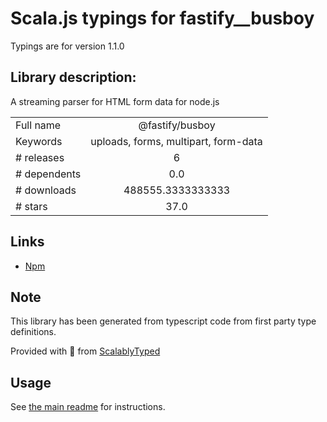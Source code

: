 
# Scala.js typings for fastify__busboy

Typings are for version 1.1.0

## Library description:
A streaming parser for HTML form data for node.js

|                    |                 |
| ------------------ | :-------------: |
| Full name          | @fastify/busboy |
| Keywords           | uploads, forms, multipart, form-data |
| # releases         | 6 |
| # dependents       | 0.0 |
| # downloads        | 488555.3333333333 |
| # stars            | 37.0 |

## Links
- [Npm](https://www.npmjs.com/package/%40fastify%2Fbusboy)
    


## Note
This library has been generated from typescript code from first party type definitions.

Provided with :purple_heart: from [ScalablyTyped](https://github.com/oyvindberg/ScalablyTyped)

## Usage
See [the main readme](../../readme.md) for instructions.



